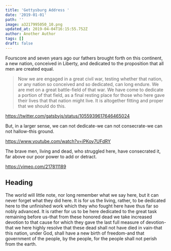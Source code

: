 ```yaml
---
title: 'Gettysburg Address '
date: '2019-01-01'
path: ''
image: a3217995050_10.png
updated_at: 2019-04-04T16:15:55.752Z
author: Another Author
tags: []
draft: false
---
```

Fourscore and seven years ago our fathers brought forth on this continent, a new nation, conceived in Liberty, and dedicated to the proposition that all men are created equal.

> Now we are engaged in a great civil war, testing whether that nation, or any nation so conceived and so dedicated, can long endure. We are met on a great battle\-field of that war. We have come to dedicate a portion of that field, as a final resting place for those who here gave their lives that that nation might live. It is altogether fitting and proper that we should do this.

https://twitter.com/gatsbyjs/status/1055939617646465024

But, in a larger sense, we can not dedicate\-we can not consecrate\-we can not hallow\-this ground. 

https://www.youtube.com/watch?v=iPKoy7UFdRY

The brave men, living and dead, who struggled here, have consecrated it, far above our poor power to add or detract. 

https://vimeo.com/217811189

## Heading

The world will little note, nor long remember what we say here, but it can never forget what they did here. It is for us the living, rather, to be dedicated here to the unfinished work which they who fought here have thus far so nobly advanced.  It is rather for us to be here dedicated to the great task remaining before us\-that from these honored dead we take increased devotion to that cause for which they gave the last full measure of devotion\-that we here highly resolve that these dead shall not have died in vain\-that this nation, under God, shall have a new birth of freedom\-and that government of the people, by the people, for the people shall not perish from the earth.
